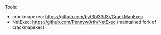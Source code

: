 Tools:
- crackmapexec: https://github.com/byt3bl33d3r/CrackMapExec
- NetExec: https://github.com/Pennyw0rth/NetExec (maintained fork of crackmapexec)